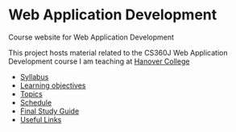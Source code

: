 Web Application Development
===========================

Course website for Web Application Development

This project hosts material related to the CS360J Web Application Development course I am teaching at [Hanover College](http://www.hanover.edu)

- [Syllabus](syllabus.md)
- [Learning objectives](objectives.md)
- [Topics](topics.md)
- [Schedule](schedule.md)
- [Final Study Guide](finalStudyGuide.md)
- [Useful Links](links.md)
